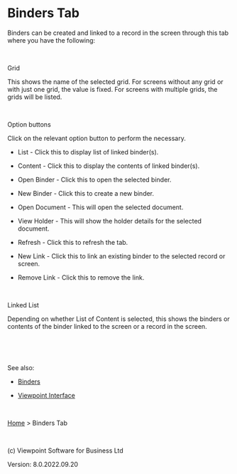 



# Binders Tab
Binders can be created and linked to a record in the screen through 
 this tab where you have the following:

&nbsp;

Grid

This shows the name of the selected grid. For screens without any grid 
 or with just one grid, the value is fixed. For screens with multiple grids, 
 the grids will be listed.

&nbsp;

Option buttons

Click on the relevant option button to perform the necessary.

	

- List<span style="font-weight: normal;"> 
    	 - Click this to display list of linked binder(s).</span>

	

- <span class="hcp2">Content</span><span> - Click 
    	 this to display the contents of linked binder(s).</span>

	

- <span class="hcp2">Open Binder</span> - Click 
    	 this to open the selected binder.

	

- <span class="hcp2">New Binder</span> - Click this 
    	 to create a new binder.

	

- <span class="hcp2">Open Document</span> - This 
    	 will open the selected document.

	

- <span class="hcp2">View Holder</span> - This will 
    	 show the holder details for the selected document.

	

- <span class="hcp2">Refresh</span> - Click this 
    	 to refresh the tab.

	

- <span class="hcp2">New Link</span> - Click this 
    	 to link an existing binder to the selected record or screen.

	

- <span class="hcp2">Remove Link</span> - Click 
    	 this to remove the link.

&nbsp;

Linked List

Depending on whether List of Content is selected, this shows the binders 
 or contents of the binder linked to the screen or a record in the screen.

&nbsp;

&nbsp;

See also:

	

- [Binders](file:///c:/temp/0457b882-c844-4314-8878-ce1a9c2207bd/Document_Manager/Binders.htm)

	

- [Viewpoint Interface](file:///c:/temp/0457b882-c844-4314-8878-ce1a9c2207bd/input/Viewpoint_Interface.htm)

&nbsp;

[Home](file:///c:/temp/0457b882-c844-4314-8878-ce1a9c2207bd/input/Copyright_Notice.htm) &gt; Binders Tab

&nbsp;

(c) Viewpoint Software for 
 Business Ltd

Version: 8.0.2022.09.20


